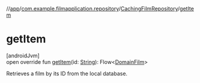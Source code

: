 //[app](../../../index.md)/[com.example.filmapplication.repository](../index.md)/[CachingFilmRepository](index.md)/[getItem](get-item.md)

# getItem

[androidJvm]\
open override fun [getItem](get-item.md)(id: [String](https://kotlinlang.org/api/latest/jvm/stdlib/kotlin/-string/index.html)): Flow&lt;[DomainFilm](../../com.example.filmapplication.domain/-domain-film/index.md)&gt;

Retrieves a film by its ID from the local database.
